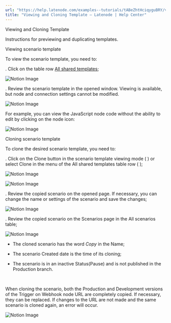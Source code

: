 ```yaml
---
url: "https://help.latenode.com/examples--tutorials/tABeZhtHciqyguBRY/viewing-and-cloning-template/DTZDaghkqQSKkpXWG"
title: "Viewing and Cloning Template – Latenode | Help Center"
---
```


 Viewing and Cloning Template

Instructions for previewing and duplicating templates.



 Viewing scenario template

To view the scenario template, you need to:

\. Click on the table row [All shared templates](https://app.latenode.com/shared-scenarios);

![Notion Image](https://www.notion.so/image/https%A%F%Fprod-files-secure.s.us-west-.amazonaws.com%Ffbefde--fff--dca%Fadf-b-a-be-aefdf%FUntitled.png?table=block&id=d-a--e-daacdacc&cache=v)

\. Review the scenario template in the opened window. Viewing is available, but node and connection settings cannot be modified.

![Notion Image](https://www.notion.so/image/https%A%F%Fprod-files-secure.s.us-west-.amazonaws.com%Ffbefde--fff--dca%Fef--ac-e-ded%FUntitled.png?table=block&id=d-a--c-ecfeef&cache=v)

For example, you can view the JavaScript node code without the ability to edit by clicking on the node icon:

![Notion Image](https://www.notion.so/image/https%A%F%Fprod-files-secure.s.us-west-.amazonaws.com%Ffbefde--fff--dca%Fcadc-ecb-b-b-ebcddfe%FUntitled.png?table=block&id=d-a-f-ad-ecbb&cache=v)

 Cloning scenario template

To clone the desired scenario template, you need to:

\. Click on the Clone button in the scenario template viewing mode (  ) or select Clone in the menu of the All shared templates table row (  );

![Notion Image](https://www.notion.so/image/https%A%F%Fprod-files-secure.s.us-west-.amazonaws.com%Ffbefde--fff--dca%Fdecff-fda-c-a-eaa%FUntitled.png?table=block&id=d-a-f-a-dc&cache=v)

![Notion Image](https://www.notion.so/image/https%A%F%Fprod-files-secure.s.us-west-.amazonaws.com%Ffbefde--fff--dca%Fcaaa-f-f--daaab%FUntitled.png?table=block&id=d-a---fcedfa&cache=v)

\. Review the copied scenario on the opened page. If necessary, you can change the name or settings of the scenario and save the changes;

![Notion Image](https://www.notion.so/image/https%A%F%Fprod-files-secure.s.us-west-.amazonaws.com%Ffbefde--fff--dca%Fffde-b-af-aa-aabdeaec%FUntitled.png?table=block&id=d-a--bfc-faef&cache=v)

\. Review the copied scenario on the Scenarios page in the All scenarios table;

![Notion Image](https://www.notion.so/image/https%A%F%Fprod-files-secure.s.us-west-.amazonaws.com%Ffbefde--fff--dca%Fbcc-ad-a-bfa-fdfa%FUntitled.png?table=block&id=d-a-f-eb-fbb&cache=v)

- The cloned scenario has the word _Copy_ in the Name;

- The scenario Сreated date is the time of its cloning;

- The scenario is in an inactive Status(Pause) and is not published in the Production branch.

️

When cloning the scenario, both the Production and Development versions of the Trigger on Webhook node URL are completely copied. If necessary, they can be replaced. If changes to the URL are not made and the same scenario is cloned again, an error will occur.

![Notion Image](https://www.notion.so/image/https%A%F%Fprod-files-secure.s.us-west-.amazonaws.com%Ffbefde--fff--dca%Fdeeb-d-b-a-badbc%FUntitled.png?table=block&id=d-a-ca-c-eafdb&cache=v)
